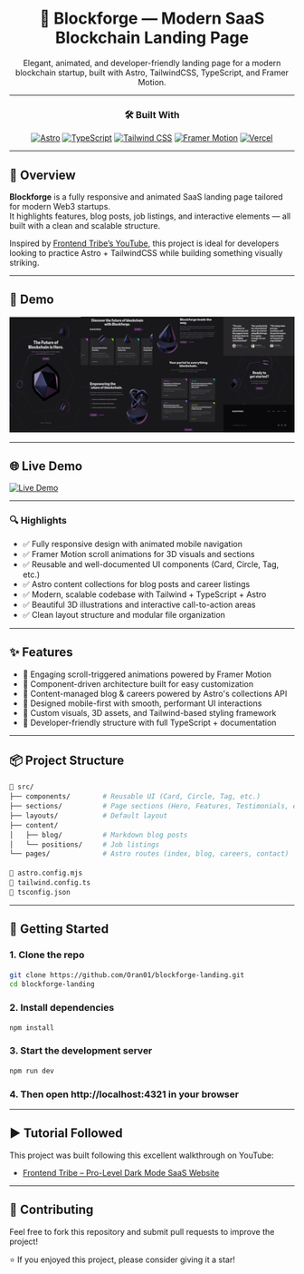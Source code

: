 <div align="center">

# 🚀 Blockforge — Modern SaaS Blockchain Landing Page

Elegant, animated, and developer-friendly landing page for a modern blockchain startup, built with Astro, TailwindCSS, TypeScript, and Framer Motion.

</div>

---

<div align="center">

### 🛠 Built With

[![Astro](https://img.shields.io/badge/Astro-1a1a1a?style=for-the-badge&logo=astro&logoColor=white)](https://astro.build/)
[![TypeScript](https://img.shields.io/badge/TypeScript-3178C6?style=for-the-badge&logo=typescript&logoColor=white)](https://www.typescriptlang.org/)
[![Tailwind CSS](https://img.shields.io/badge/Tailwind_CSS-06B6D4?style=for-the-badge&logo=tailwindcss&logoColor=white)](https://tailwindcss.com/)
[![Framer Motion](https://img.shields.io/badge/Framer_Motion-EF476F?style=for-the-badge&logo=framer&logoColor=white)](https://www.framer.com/motion/)
[![Vercel](https://img.shields.io/badge/Vercel-000000?style=for-the-badge&logo=vercel&logoColor=white)](https://vercel.com/)

</div>

---

## 🧠 Overview

**Blockforge** is a fully responsive and animated SaaS landing page tailored for modern Web3 startups.  
It highlights features, blog posts, job listings, and interactive elements — all built with a clean and scalable structure.

Inspired by [Frontend Tribe’s YouTube](https://www.youtube.com/@frontend-tribe), this project is ideal for developers looking to practice Astro + TailwindCSS while building something visually striking.

---

## 📸 Demo

![Blockforge Demo](public/assets/images/demo-screenshot.png)

---

## 🌐 Live Demo

[![Live Demo](https://img.shields.io/badge/Visit_Live_Demo-0A66C2?style=for-the-badge&logo=vercel&logoColor=white)](https://blockforge-landing.vercel.app/)

---

### 🔍 Highlights

- ✅ Fully responsive design with animated mobile navigation
- ✅ Framer Motion scroll animations for 3D visuals and sections
- ✅ Reusable and well-documented UI components (Card, Circle, Tag, etc.)
- ✅ Astro content collections for blog posts and career listings
- ✅ Modern, scalable codebase with Tailwind + TypeScript + Astro
- ✅ Beautiful 3D illustrations and interactive call-to-action areas
- ✅ Clean layout structure and modular file organization

---

## ✨ Features

- 🎯 Engaging scroll-triggered animations powered by Framer Motion
- 🧩 Component-driven architecture built for easy customization
- 📝 Content-managed blog & careers powered by Astro's collections API
- 📱 Designed mobile-first with smooth, performant UI interactions
- 🎨 Custom visuals, 3D assets, and Tailwind-based styling framework
- 🧠 Developer-friendly structure with full TypeScript + documentation

---

## 📦 Project Structure

```bash
📁 src/
├── components/        # Reusable UI (Card, Circle, Tag, etc.)
├── sections/          # Page sections (Hero, Features, Testimonials, etc.)
├── layouts/           # Default layout
├── content/
│   ├── blog/          # Markdown blog posts
│   └── positions/     # Job listings
└── pages/             # Astro routes (index, blog, careers, contact)

📄 astro.config.mjs
📄 tailwind.config.ts
📄 tsconfig.json
```

---

## 🚀 Getting Started

### 1. Clone the repo

```bash
git clone https://github.com/Oran01/blockforge-landing.git
cd blockforge-landing
```

### 2. Install dependencies

```bash
npm install
```

### 3. Start the development server

```bash
npm run dev
```

### 4. Then open http://localhost:4321 in your browser

---

## ▶️ Tutorial Followed

This project was built following this excellent walkthrough on YouTube:

- [Frontend Tribe – Pro-Level Dark Mode SaaS Website](https://www.youtube.com/watch?v=ZFJZiwiYZBc&t=27602s)

---

## 🤝 Contributing

Feel free to fork this repository and submit pull requests to improve the project!

⭐ If you enjoyed this project, please consider giving it a star!
